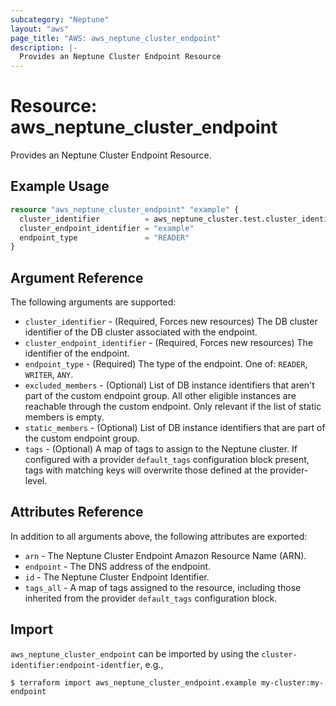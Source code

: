 ```yaml
---
subcategory: "Neptune"
layout: "aws"
page_title: "AWS: aws_neptune_cluster_endpoint"
description: |-
  Provides an Neptune Cluster Endpoint Resource
---
```


# Resource: aws_neptune_cluster_endpoint

Provides an Neptune Cluster Endpoint Resource.

## Example Usage

```terraform
resource "aws_neptune_cluster_endpoint" "example" {
  cluster_identifier          = aws_neptune_cluster.test.cluster_identifier
  cluster_endpoint_identifier = "example"
  endpoint_type               = "READER"
}
```

## Argument Reference

The following arguments are supported:

* `cluster_identifier` - (Required, Forces new resources) The DB cluster identifier of the DB cluster associated with the endpoint.
* `cluster_endpoint_identifier` - (Required, Forces new resources) The identifier of the endpoint.
* `endpoint_type` - (Required) The type of the endpoint. One of: `READER`, `WRITER`, `ANY`.
* `excluded_members` - (Optional) List of DB instance identifiers that aren't part of the custom endpoint group. All other eligible instances are reachable through the custom endpoint. Only relevant if the list of static members is empty.
* `static_members` - (Optional) List of DB instance identifiers that are part of the custom endpoint group.
* `tags` - (Optional) A map of tags to assign to the Neptune cluster. If configured with a provider `default_tags` configuration block present, tags with matching keys will overwrite those defined at the provider-level.

## Attributes Reference

In addition to all arguments above, the following attributes are exported:

* `arn` - The Neptune Cluster Endpoint Amazon Resource Name (ARN).
* `endpoint` - The DNS address of the endpoint.
* `id` - The Neptune Cluster Endpoint Identifier.
* `tags_all` - A map of tags assigned to the resource, including those inherited from the provider `default_tags` configuration block.

## Import

`aws_neptune_cluster_endpoint` can be imported by using the `cluster-identifier:endpoint-identfier`, e.g.,

```
$ terraform import aws_neptune_cluster_endpoint.example my-cluster:my-endpoint
```
